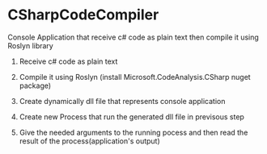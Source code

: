 # CSharpCodeCompiler
Console Application that receive c# code as plain text then compile it using Roslyn library

  1. Receive c# code as plain text
  
  2. Compile it using Roslyn (install Microsoft.CodeAnalysis.CSharp nuget package)
  
  3. Create dynamically dll file that represents console application
  
  4. Create new Process that run the generated dll file in previsous step 
  
  5. Give the needed arguments to the running pocess and then read the result of the process(application's output)
